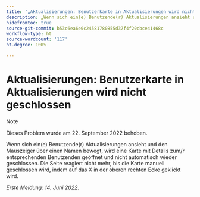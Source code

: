 ```yaml
---
title: '„Aktualisierungen: Benutzerkarte in Aktualisierungen wird nicht geschlossen“'
description: „Wenn sich ein(e) Benutzende(r) Aktualisierungen ansieht und den Mauszeiger über einen Namen bewegt, wird eine Karte mit Details zum/r entsprechenden Benutzenden geöffnet und nicht automatisch wieder geschlossen. Die Seite reagiert nicht, bis die Karte manuell geschlossen wird, indem auf das X in der oberen rechten Ecke geklickt wird.“
hidefromtoc: true
source-git-commit: b53c6ea6e0c24581780855d37f4f20cbce41468c
workflow-type: ht
source-wordcount: '117'
ht-degree: 100%

---
```



# Aktualisierungen: Benutzerkarte in Aktualisierungen wird nicht geschlossen

>[!NOTE]
>
>Dieses Problem wurde am 22. September 2022 behoben.

Wenn sich ein(e) Benutzende(r) Aktualisierungen ansieht und den Mauszeiger über einen Namen bewegt, wird eine Karte mit Details zum/r entsprechenden Benutzenden geöffnet und nicht automatisch wieder geschlossen. Die Seite reagiert nicht mehr, bis die Karte manuell geschlossen wird, indem auf das X in der oberen rechten Ecke geklickt wird.

_Erste Meldung: 14. Juni 2022._
